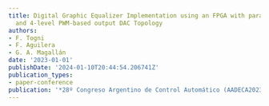 ```yaml
---
title: Digital Graphic Equalizer Implementation using an FPGA with parallel FIR structure
  and 4-level PWM-based output DAC Topology
authors:
- F. Togni
- F. Aguilera
- G. A. Magallán
date: '2023-01-01'
publishDate: '2024-01-10T20:44:54.206741Z'
publication_types:
- paper-conference
publication: '*28º Congreso Argentino de Control Automático (AADECA2023)*'
---
```

